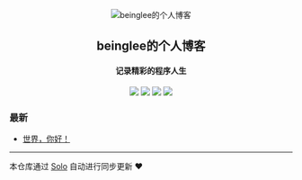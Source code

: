 <p align="center"><img alt="beinglee的个人博客" src="https://static.b3log.org/images/brand/solo-32.png"></p><h2 align="center">
beinglee的个人博客
</h2>

<h4 align="center">记录精彩的程序人生</h4>
<p align="center"><a title="beinglee的个人博客" target="_blank" href="https://github.com/Luzandbeing/solo-blog"><img src="https://img.shields.io/github/last-commit/Luzandbeing/solo-blog.svg?style=flat-square&color=FF9900"></a>
<a title="GitHub repo size in bytes" target="_blank" href="https://github.com/Luzandbeing/solo-blog"><img src="https://img.shields.io/github/repo-size/Luzandbeing/solo-blog.svg?style=flat-square"></a>
<a title="Solo Version" target="_blank" href="https://github.com/b3log/solo/releases"><img src="https://img.shields.io/badge/solo-3.6.7-f1e05a.svg?style=flat-square&color=blueviolet"></a>
<a title="Hits" target="_blank" href="https://github.com/b3log/hits"><img src="https://hits.b3log.org/Luzandbeing/solo-blog.svg"></a></p>

### 最新

* [世界，你好！](http:///hello-solo)



---

本仓库通过 [Solo](https://github.com/b3log/solo) 自动进行同步更新 ❤️ 